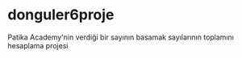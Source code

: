 # donguler6proje
Patika Academy'nin verdiği bir sayının basamak sayılarının toplamını hesaplama projesi

